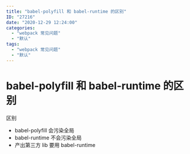 ```yaml
---
title: "babel-polyfill 和 babel-runtime 的区别"
ID: "27216"
date: "2020-12-29 12:24:00"
categories: 
  - "webpack 常见问题"
  - "默认"
tags: 
  - "webpack 常见问题"
  - "默认"
---
```


# babel-polyfill 和 babel-runtime 的区别

区别

- babel-polyfill 会污染全局
- babel-runtime 不会污染全局
- 产出第三方 lib 要用 babel-runtime
